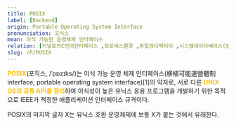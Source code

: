 ```yaml
---
title: POSIX
label: [Backend]
origin: Portable Operating System Interface
pronunciation: 포식스
mean: 이식 가능한 운영체제 인터페이스
relation: [커널로의C언어인터페이스 ,프로세스환경 ,파일과디렉터리 ,시스템데이터베이스(암호파일등) ,tar압축포맷 ]
slug: /P/POSIX
---
```


<content>


<p><span style="color:#FFBF00; font-weight:bold;">POSIX</span>(포직스, /ˈpɒzɪks/)는 이식 가능 운영 체제 인터페이스(移植可能運營體制 interface, portable operating system interface)[1]의 약자로, 서로 다른 <span style="color:#FFBF00; font-weight:bold;">UNIX OS의 공통 API를 정리</span>하여 이식성이 높은 유닉스 응용 프로그램을 개발하기 위한 목적으로 IEEE가 책정한 애플리케이션 인터페이스 규격이다.</p>
<p>POSIX의 마지막 글자 X는 유닉스 호환 운영체제에 보통 X가 붙는 것에서 유래한다.</p>


</content>
